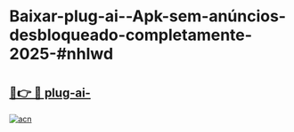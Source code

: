 # Baixar-plug-ai--Apk-sem-anúncios-desbloqueado-completamente-2025-#nhlwd

# <h2><a href="https://ainizakaria.my?title=plug-ai-&ref=24M">🔗👉 🔴 plug-ai-</a></h2>

[![acn](https://github.com/user-attachments/assets/0f9c940e-d8b0-45ae-aac7-cd30a18b3e1c)](https://ainizakaria.my?title=plug-ai-&ref=24M)


